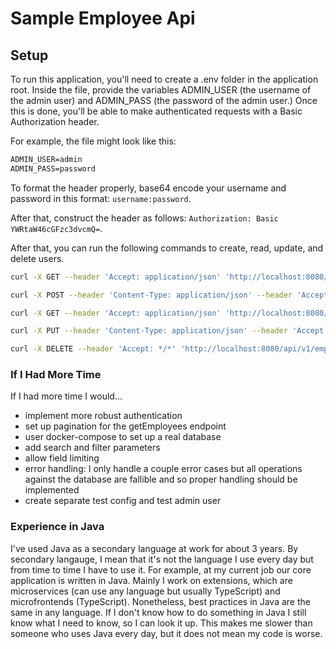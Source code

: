 # Sample Employee Api

## Setup

To run this application, you'll need to create a .env folder in the application root.
Inside the file, provide the variables ADMIN_USER (the username of the admin user)
and ADMIN_PASS (the password of the admin user.) Once this is done, you'll be able
to make authenticated requests with a Basic Authorization header.

For example, the file might look like this:

```txt
ADMIN_USER=admin
ADMIN_PASS=password
```

To format the header properly, base64 encode your username and password in this format: `username:password`.

After that, construct the header as follows: `Authorization: Basic YWRtaW46cGFzc3dvcmQ=`.

After that, you can run the following commands to create, read, update, and delete users.

```bash
curl -X GET --header 'Accept: application/json' 'http://localhost:8080/api/v1/employees' -H "Authorization: Basic YWRtaW46cGFzc3dvcmQ="

curl -X POST --header 'Content-Type: application/json' --header 'Accept: */*' 'http://localhost:8080/api/v1/employees?id=0&name=Sally&salary=200000&department=Finance' --header "Authorization: Basic YWRtaW46cGFzc3dvcmQ="

curl -X GET --header 'Accept: application/json' 'http://localhost:8080/api/v1/employees/1' -H "Authorization: Basic YWRtaW46cGFzc3dvcmQ="

curl -X PUT --header 'Content-Type: application/json' --header 'Accept: */*' -d '{"name": "Billy" }' 'http://localhost:8080/api/v1/employees/1' --header "Authorization: Basic YWRtaW46cGFzc3dvcmQ="

curl -X DELETE --header 'Accept: */*' 'http://localhost:8080/api/v1/employees/1' --header "Authorization: Basic YWRtaW46cGFzc3dvcmQ="
```

### If I Had More Time

If I had more time I would...

- implement more robust authentication
- set up pagination for the getEmployees endpoint
- user docker-compose to set up a real database
- add search and filter parameters
- allow field limiting
- error handling: I only handle a couple error cases but all operations against the database are fallible and so proper handling should be implemented
- create separate test config and test admin user

### Experience in Java

I've used Java as a secondary language at work for about 3 years. By secondary langauge, I
mean that it's not the language I use every day but from time to time I have to use it.
For example, at my current job our core application is written in Java. Mainly I work on
extensions, which are microservices (can use any language but usually TypeScript) and
microfrontends (TypeScript). Nonetheless, best practices in Java are the same in any language.
If I don't know how to do something in Java I still know what I need to know, so I can
look it up. This makes me slower than someone who uses Java every day, but it does not mean
my code is worse.
